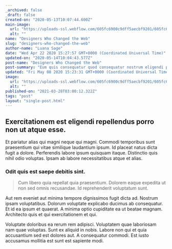 ```yaml
---
_archived: false
_draft: false
created-on: "2020-05-13T10:07:44.600Z"
main-image:
  url: "https://uploads-ssl.webflow.com/605fc6900c9dff5aecbf9201/605fc6900c9dff43f9bf92ce_blogimage4.jpg"
  alt: ""
name: "Designers Who Changed the Web"
slug: "designers-who-changed-the-web"
author-name: "Luana Sage"
date: "Wed Apr 22 2020 15:27:57 GMT+0000 (Coordinated Universal Time)"
updated-on: "2020-05-14T10:04:43.577Z"
post-name: "Designers Who Changed the Web"
post-summary: "Eum quis consequatur quod consequatur nostrum eligendi possimus quidem consequatur.\nSit laboriosam vel eos eaque non repellendus nisi magni.\nDoloremque enim impedit ipsum delectus incidunt enim quo placeat.\nOfficiis ad corrupti autem doloremque quae quis.\nVoluptas eum eaque et eum reprehenderit r"
updated: "Fri May 08 2020 15:23:31 GMT+0000 (Coordinated Universal Time)"
image:
  url: "https://uploads-ssl.webflow.com/605fc6900c9dff5aecbf9201/605fc6900c9dff3abdbf92b9_5ea2f5d03e2908284593034d_blogimage7.jpeg"
  alt: ""
published-on: "2021-03-28T03:00:12.322Z"
tags: "post"
layout: "single-post.html"
---
```


Exercitationem est eligendi repellendus porro non ut atque esse.
----------------------------------------------------------------

Et pariatur alias qui magni neque qui magni. Commodi temporibus sunt praesentium qui vitae similique laudantium ipsum. Id placeat natus dicta fugit a dolore. Perferendis labore ipsum quisquam itaque. Distinctio quis nihil odio voluptas. Ipsam ab labore necessitatibus atque et alias.

### Odit quis est saepe debitis sint.

> Cum libero quia repellat quia praesentium. Dolorem eaque expedita ut non sed omnis recusandae. Id reprehenderit voluptatum sunt.

Aut rem eveniet aut minima tempore dignissimos fugit dicta ad. Nostrum ipsam voluptatibus. Dolorum voluptate explicabo ducimus ab consequatur. Et id ea ipsum et quaerat. A minima optio cupiditate ea ut beatae magnam. Architecto quis et qui exercitationem et qui.

Voluptate doloribus ea rerum rem adipisci. Voluptatem quae laboriosam nam quae voluptas. Sunt ex aliquid in nobis. Labore non qui et quia accusantium sed est dolores aut. A consequatur commodi. Est iusto accusamus mollitia est sunt est sapiente modi.
